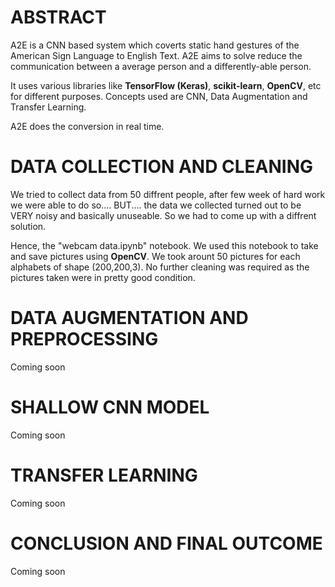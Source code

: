 <h1>ABSTRACT</h1>

A2E is a CNN based system which coverts static hand gestures of the American Sign Language to English Text. A2E aims to solve reduce the communication between a average person and a differently-able person.

It uses various libraries like <b>TensorFlow (Keras)</b>, <b>scikit-learn</b>, <b>OpenCV</b>, etc for different purposes. Concepts used are CNN, Data Augmentation and Transfer Learning.

A2E does the conversion in real time.

<h1>DATA COLLECTION AND CLEANING</h1>

We tried to collect data from 50 diffrent people, after few week of hard work we were able to do so.... BUT.... the data we collected turned out to be VERY noisy and basically unuseable. So we had to come up with a diffrent solution.

Hence, the "webcam data.ipynb" notebook. We used this notebook to take and save pictures using <b>OpenCV</b>. We took arount 50 pictures for each alphabets of shape (200,200,3). No further cleaning was required as the pictures taken were in pretty good condition.

<h1>DATA AUGMENTATION AND PREPROCESSING</h1>

Coming soon

<h1>SHALLOW CNN MODEL</h1>

Coming soon

<h1>TRANSFER LEARNING</h1>

Coming soon

<h1>CONCLUSION AND FINAL OUTCOME</h1>

Coming soon
